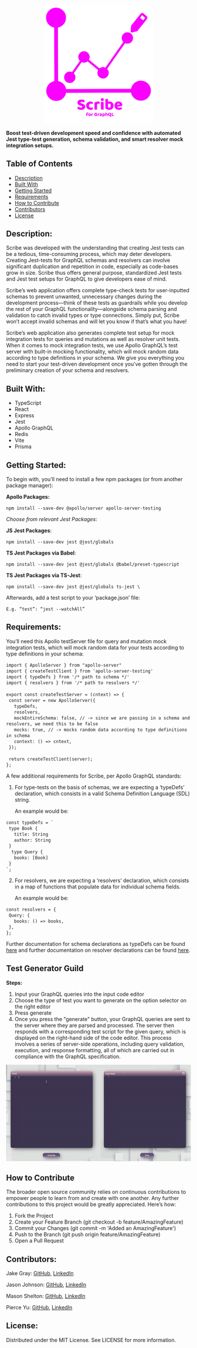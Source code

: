 <p align="center">
  <a href="https://scribegraphql.com/">
    <img src="/client/src/images/main-logo.png" width="300">
  </a>
</p>

**Boost test-driven development speed and confidence with automated Jest type-test generation, schema validation, and smart resolver mock integration setups.**

## **Table of Contents**

- [Description](https://github.com/oslabs-beta/Scribe-for-GraphQL#Description)
- [Built With](https://github.com/oslabs-beta/Scribe-for-GraphQL#Built-With)
- [Getting Started](https://github.com/oslabs-beta/Scribe-for-GraphQL#Getting-Started)
- [Requirements](https://github.com/oslabs-beta/Scribe-for-GraphQL#Requirements)
- [How to Contribute](https://github.com/oslabs-beta/Scribe-for-GraphQL#How-to-Contribute)
- [Contributors](https://github.com/oslabs-beta/Scribe-for-GraphQL#Contributors)
- [License](https://github.com/oslabs-beta/Scribe-for-GraphQL#License)

## **Description**:

Scribe was developed with the understanding that creating Jest tests can be a tedious, time-consuming process, which may deter developers. Creating Jest-tests for GraphQL schemas and resolvers can involve significant duplication and repetition in code, especially as code-bases grow in size. Scribe thus offers general purpose, standardized Jest tests and Jest test setups for GraphQL to give developers ease of mind.

Scribe’s web application offers complete type-check tests for user-inputted schemas to prevent unwanted, unnecessary changes during the development process—think of these tests as guardrails while you develop the rest of your GraphQL functionality—alongside schema parsing and validation to catch invalid types or type connections. Simply put, Scribe won’t accept invalid schemas and will let you know if that’s what you have!

Scribe’s web application also generates complete test setup for mock integration tests for queries and mutations as well as resolver unit tests. When it comes to mock integration tests, we use Apollo GraphQL’s test server with built-in mocking functionality, which will mock random data according to type definitions in your schema. We give you everything you need to start your test-driven development once you’ve gotten through the preliminary creation of your schema and resolvers.

## **Built With:**

- TypeScript
- React
- Express
- Jest
- Apollo GraphQL
- Redis
- Vite
- Prisma

## **Getting Started:**

To begin with, you’ll need to install a few npm packages (or from another package manager):

**Apollo Packages:**

    npm install --save-dev @apollo/server apollo-server-testing

*Choose from relevant Jest Packages*:

**JS Jest Packages**:

    npm install --save-dev jest @jest/globals

**TS Jest Packages via Babel**:

    npm install --save-dev jest @jest/globals @babel/preset-typescript

**TS Jest Packages via TS-Jest**:

    npm install --save-dev jest @jest/globals ts-jest \

Afterwards, add a test script to your ‘package.json’ file:

    E.g. “test”: “jest --watchAll”

## **Requirements:**

You’ll need this Apollo testServer file for query and mutation mock integration tests, which will mock random data for your tests according to type definitions in your schema:

```
import { ApolloServer } from "apollo-server"
import { createTestClient } from 'apollo-server-testing'
import { typeDefs } from '/* path to schema */'
import { resolvers } from '/* path to resolvers */'

export const createTestServer = (cntext) => {
 const server = new ApolloServer({
   typeDefs,
   resolvers,
   mockEntireSchema: false, // -> since we are passing in a schema and resolvers, we need this to be false
   mocks: true, // -> mocks random data according to type definitions in schema
   context: () => cntext,
 });

 return createTestClient(server);
};
```

A few additional requirements for Scribe, per Apollo GraphQL standards:

1. For type-tests on the basis of schemas, we are expecting a ‘typeDefs’ declaration, which consists in a valid Schema Definition Language (SDL) string.

   An example would be:

```
const typeDefs = `
 type Book {
   title: String
   author: String
 }
  type Query {
   books: [Book]
 }
`;
```

2. For resolvers, we are expecting a ‘resolvers’ declaration, which consists in a map of functions that populate data for individual schema fields.

   An example would be:

```
const resolvers = {
 Query: {
   books: () => books,
 },
};
```

Further documentation for schema declarations as typeDefs can be found [here](https://www.apollographql.com/docs/apollo-server/getting-started/#step-3-define-your-graphql-schema) and further documentation on resolver declarations can be found [here](https://www.apollographql.com/docs/apollo-server/data/resolvers).

## **Test Generator Guild**
**Steps:**
1. Input your GraphQL queries into the input code editor
2. Choose the type of test you want to generate on the option selector on the right editor
3. Press generate
4. Once you press the "generate" button, your GraphQL queries are sent to the server where they are parsed and processed. The server then responds with a corresponding test script for the given query, which is displayed on the right-hand side of the code editor. This process involves a series of server-side operations, including query validation, execution, and response formatting, all of which are carried out in compliance with the GraphQL specification.
<p align="center">
<img src="/client/src/images/generateTest.gif">
</p>

## **How to Contribute**

The broader open source community relies on continuous contributions to empower people to learn from and create with one another. Any further contributions to this project would be greatly appreciated. Here’s how:

1. Fork the Project
2. Create your Feature Branch (git checkout -b feature/AmazingFeature)
3. Commit your Changes (git commit -m 'Added an AmazingFeature')
4. Push to the Branch (git push origin feature/AmazingFeature)
5. Open a Pull Request

## **Contributors:**

  Jake Gray: [GitHub](https://github.com/soxg), [LinkedIn](https://www.linkedin.com/in/jake-d-gray/)

  Jason Johnson: [GitHub](https://github.com/jaysenjonsin), [LinkedIn](https://www.linkedin.com/in/jasoncjohnson5/)

  Mason Shelton: [GitHub](https://github.com/MasonS1012), [LinkedIn](https://www.linkedin.com/in/mason-shelton-9ab25521a/)

  Pierce Yu: [GitHub](https://github.com/PierceYu), [LinkedIn](https://www.linkedin.com/in/pierce-yu/)
  
 ## **License:**

Distributed under the MIT License. See LICENSE for more information.
